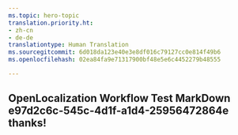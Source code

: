 ```yaml
---
ms.topic: hero-topic
translation.priority.ht:
- zh-cn
- de-de
translationtype: Human Translation
ms.sourcegitcommit: 6d018da123e40e3e8df016c79127cc0e814f49b6
ms.openlocfilehash: 02ea84fa9e71317900bf48e5e6c4452279b48555

---
```

## OpenLocalization Workflow Test MarkDown e97d2c6c-545c-4d1f-a1d4-25956472864e thanks!



<!--HONumber=Aug16_HO3-->


